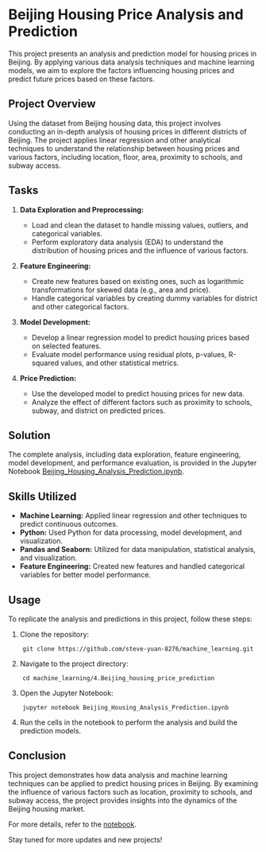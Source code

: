 # Beijing Housing Price Analysis and Prediction

This project presents an analysis and prediction model for housing prices in Beijing. By applying various data analysis techniques and machine learning models, we aim to explore the factors influencing housing prices and predict future prices based on these factors.

## Project Overview

Using the dataset from Beijing housing data, this project involves conducting an in-depth analysis of housing prices in different districts of Beijing. The project applies linear regression and other analytical techniques to understand the relationship between housing prices and various factors, including location, floor, area, proximity to schools, and subway access.

## Tasks

1. **Data Exploration and Preprocessing:**

    - Load and clean the dataset to handle missing values, outliers, and categorical variables.
    - Perform exploratory data analysis (EDA) to understand the distribution of housing prices and the influence of various factors.
2. **Feature Engineering:**

    - Create new features based on existing ones, such as logarithmic transformations for skewed data (e.g., area and price).
    - Handle categorical variables by creating dummy variables for district and other categorical factors.
3. **Model Development:**

    - Develop a linear regression model to predict housing prices based on selected features.
    - Evaluate model performance using residual plots, p-values, R-squared values, and other statistical metrics.
4. **Price Prediction:**

    - Use the developed model to predict housing prices for new data.
    - Analyze the effect of different factors such as proximity to schools, subway, and district on predicted prices.

## Solution

The complete analysis, including data exploration, feature engineering, model development, and performance evaluation, is provided in the Jupyter Notebook [Beijing_Housing_Analysis_Prediction.ipynb](https://github.com/steve-yuan-8276/machine_learning/blob/main/4.Beijing_housing_price_prediction/Beijing_Housing_Analysis_Prediction.ipynb).

## Skills Utilized

- **Machine Learning:** Applied linear regression and other techniques to predict continuous outcomes.
- **Python:** Used Python for data processing, model development, and visualization.
- **Pandas and Seaborn:** Utilized for data manipulation, statistical analysis, and visualization.
- **Feature Engineering:** Created new features and handled categorical variables for better model performance.

## Usage

To replicate the analysis and predictions in this project, follow these steps:

1. Clone the repository:
    
```    
    git clone https://github.com/steve-yuan-8276/machine_learning.git
```    

2. Navigate to the project directory:
    

```    
    cd machine_learning/4.Beijing_housing_price_prediction
```    

3. Open the Jupyter Notebook:
   
```    
    jupyter notebook Beijing_Housing_Analysis_Prediction.ipynb
```    

4. Run the cells in the notebook to perform the analysis and build the prediction models.

## Conclusion

This project demonstrates how data analysis and machine learning techniques can be applied to predict housing prices in Beijing. By examining the influence of various factors such as location, proximity to schools, and subway access, the project provides insights into the dynamics of the Beijing housing market.

For more details, refer to the [notebook](https://github.com/steve-yuan-8276/machine_learning/blob/main/4.Beijing_housing_price_prediction/Beijing_Housing_Analysis_Prediction.ipynb).

Stay tuned for more updates and new projects!